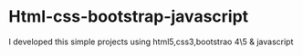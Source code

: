 # Html-css-bootstrap-javascript
I developed this simple projects using html5,css3,bootstrao 4\5 &amp; javascript 
